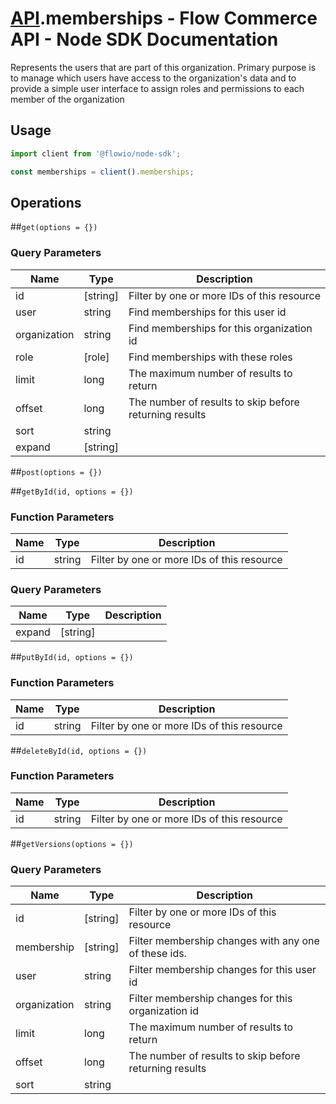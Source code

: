 # [API](README.md).memberships - Flow Commerce API - Node SDK Documentation

Represents the users that are part of this organization. Primary purpose is to manage which users have access to the organization&#x27;s data and to provide a simple user interface to assign roles and permissions to each member of the organization

## Usage

```JavaScript
import client from '@flowio/node-sdk';

const memberships = client().memberships;
```

## Operations

##`get(options = {})`


### Query Parameters

| Name  | Type | Description |
| ---- | ---- | ---- |
| id | [string] | Filter by one or more IDs of this resource |
| user | string | Find memberships for this user id |
| organization | string | Find memberships for this organization id |
| role | [role] | Find memberships with these roles |
| limit | long | The maximum number of results to return |
| offset | long | The number of results to skip before returning results |
| sort | string |  |
| expand | [string] |  |

##`post(options = {})`



##`getById(id, options = {})`

### Function Parameters

| Name  | Type | Description |
| ---- | ---- | ---- |
| id | string | Filter by one or more IDs of this resource |

### Query Parameters

| Name  | Type | Description |
| ---- | ---- | ---- |
| expand | [string] |  |

##`putById(id, options = {})`

### Function Parameters

| Name  | Type | Description |
| ---- | ---- | ---- |
| id | string | Filter by one or more IDs of this resource |


##`deleteById(id, options = {})`

### Function Parameters

| Name  | Type | Description |
| ---- | ---- | ---- |
| id | string | Filter by one or more IDs of this resource |


##`getVersions(options = {})`


### Query Parameters

| Name  | Type | Description |
| ---- | ---- | ---- |
| id | [string] | Filter by one or more IDs of this resource |
| membership | [string] | Filter membership changes with any one of these ids. |
| user | string | Filter membership changes for this user id |
| organization | string | Filter membership changes for this organization id |
| limit | long | The maximum number of results to return |
| offset | long | The number of results to skip before returning results |
| sort | string |  |

